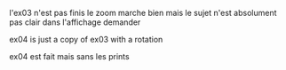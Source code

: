 l'ex03 n'est pas finis le zoom marche bien
mais le sujet n'est absolument pas clair dans l'affichage demander

ex04 is just a copy of ex03 with a rotation

ex04 est fait mais sans les prints

